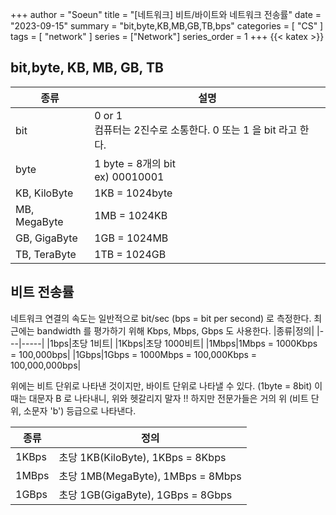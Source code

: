 +++
author = "Soeun"
title = "[네트워크] 비트/바이트와 네트워크 전송률"
date = "2023-09-15"
summary = "bit,byte,KB,MB,GB,TB,bps"
categories = [
    "CS"
]
tags = [
    "network"
]
series = ["Network"]
series_order = 1
+++
{{< katex >}}

## bit,byte, KB, MB, GB, TB 
|종류|설명|
|--|----|
|bit|0 or 1 <br> 컴퓨터는 2진수로 소통한다. 0 또는 1 을 bit 라고 한다.|
|byte|1 byte = 8개의 bit <br> ex) 00010001|
|KB, KiloByte|1KB = 1024byte|
|MB, MegaByte|1MB = 1024KB|
|GB, GigaByte|1GB = 1024MB|
|TB, TeraByte|1TB = 1024GB|

## 비트 전송률
네트워크 연결의 속도는 일반적으로 bit/sec (bps = bit per second) 로 측정한다. 최근에는 bandwidth 를 평가하기 위해 Kbps, Mbps, Gbps 도 사용한다. 
|종류|정의|
|---|-----|
|1bps|초당 1비트|
|1Kbps|초당 1000비트|
|1Mbps|1Mbps = 1000Kbps = 100,000bps|
|1Gbps|1Gbps = 1000Mbps = 100,000Kbps = 100,000,000bps|

위에는 비트 단위로 나타낸 것이지만, 바이트 단위로 나타낼 수 있다. (1byte = 8bit) 이때는 대문자 B 로 나타내니, 위와 헷갈리지 말자 !! 하지만 전문가들은 거의 위 (비트 단위, 소문자 'b') 등급으로 나타낸다. 

|종류|정의|
|----|-----|
|1KBps|초당 1KB(KiloByte), 1KBps = 8Kbps|
|1MBps|초당 1MB(MegaByte), 1MBps = 8Mbps|
|1GBps|초당 1GB(GigaByte), 1GBps = 8Gbps|

